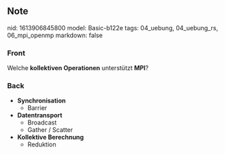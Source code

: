## Note
nid: 1613906845800
model: Basic-b122e
tags: 04_uebung, 04_uebung_rs, 06_mpi_openmp
markdown: false

### Front
Welche <b>kollektiven Operationen</b> unterstützt <b>MPI</b>?

### Back
<div>
  <div>
    <ul>
      <li>
        <strong>Synchronisation</strong>
        <ul>
          <li>Barrier
        </ul>
      <li>
        <strong>Datentransport</strong>
        <ul>
          <li>Broadcast
          <li>Gather / Scatter
        </ul>
      <li>
        <strong>Kollektive Berechnung</strong>
        <ul>
          <li>Reduktion
        </ul>
    </ul>
  </div>
</div>
